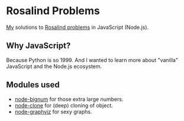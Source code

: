 # Rosalind Problems 

[My](http://rosalind.info/users/BobuSumisu/) solutions to [Rosalind problems](http://rosalind.info/) in JavaScript (Node.js). 

## Why JavaScript?

Because Python is so 1999. And I wanted to learn more about "vanilla" JavaScript and the Node.js ecosystem.

## Modules used

* [node-bignum](https://github.com/justmoon/node-bignum) for those extra large numbers.
* [node-clone](https://github.com/pvorb/node-clone) for (deep) cloning of object.
* [node-graphviz](https://github.com/glejeune/node-graphviz) for sexy graphs.


